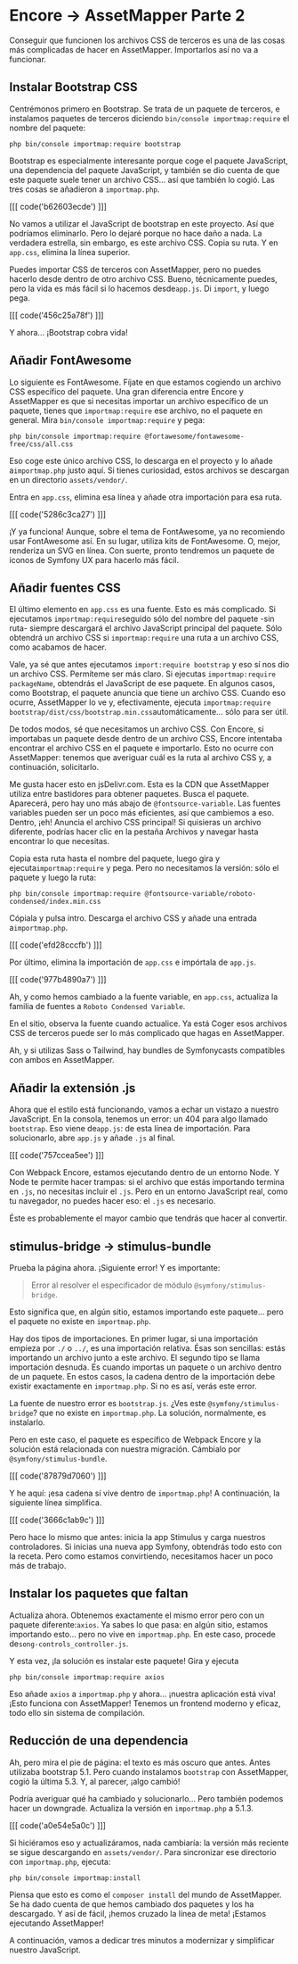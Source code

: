 # Encore -> AssetMapper Parte 2

Conseguir que funcionen los archivos CSS de terceros es una de las cosas más complicadas de hacer en AssetMapper. Importarlos así no va a funcionar.

## Instalar Bootstrap CSS

Centrémonos primero en Bootstrap. Se trata de un paquete de terceros, e instalamos paquetes de terceros diciendo `bin/console importmap:require` el nombre del paquete:

```terminal-silent
php bin/console importmap:require bootstrap
```

Bootstrap es especialmente interesante porque coge el paquete JavaScript, una dependencia del paquete JavaScript, y también se dio cuenta de que este paquete suele tener un archivo CSS... así que también lo cogió. Las tres cosas se añadieron a `importmap.php`.

[[[ code('b62603ecde') ]]]

No vamos a utilizar el JavaScript de bootstrap en este proyecto. Así que podríamos eliminarlo. Pero lo dejaré porque no hace daño a nada. La verdadera estrella, sin embargo, es este archivo CSS. Copia su ruta. Y en `app.css`, elimina la línea superior.

Puedes importar CSS de terceros con AssetMapper, pero no puedes hacerlo desde dentro de otro archivo CSS. Bueno, técnicamente puedes, pero la vida es más fácil si lo hacemos desde`app.js`. Di `import`, y luego pega.

[[[ code('456c25a78f') ]]]

Y ahora... ¡Bootstrap cobra vida!

## Añadir FontAwesome

Lo siguiente es FontAwesome. Fíjate en que estamos cogiendo un archivo CSS específico del paquete. Una gran diferencia entre Encore y AssetMapper es que si necesitas importar un archivo específico de un paquete, tienes que `importmap:require` ese archivo, no el paquete en general. Mira `bin/console importmap:require` y pega:

```terminal-silent
php bin/console importmap:require @fortawesome/fontawesome-free/css/all.css
```

Eso coge este único archivo CSS, lo descarga en el proyecto y lo añade a`importmap.php` justo aquí. Si tienes curiosidad, estos archivos se descargan en un directorio `assets/vendor/`.

Entra en `app.css`, elimina esa línea y añade otra importación para esa ruta.

[[[ code('5286c3ca27') ]]]

¡Y ya funciona! Aunque, sobre el tema de FontAwesome, ya no recomiendo usar FontAwesome así. En su lugar, utiliza kits de FontAwesome. O, mejor, renderiza un SVG en línea. Con suerte, pronto tendremos un paquete de iconos de Symfony UX para hacerlo más fácil.

## Añadir fuentes CSS

El último elemento en `app.css` es una fuente. Esto es más complicado. Si ejecutamos `importmap:require`seguido sólo del nombre del paquete -sin ruta- siempre descargará el archivo JavaScript principal del paquete. Sólo obtendrá un archivo CSS si `importmap:require` una ruta a un archivo CSS, como acabamos de hacer.

Vale, ya sé que antes ejecutamos `import:require bootstrap` y eso sí nos dio un archivo CSS. Permíteme ser más claro. Si ejecutas `importmap:require packageName`, obtendrás el JavaScript de ese paquete. En algunos casos, como Bootstrap, el paquete anuncia que tiene un archivo CSS. Cuando eso ocurre, AssetMapper lo ve y, efectivamente, ejecuta `importmap:require bootstrap/dist/css/bootstrap.min.css`automáticamente... sólo para ser útil.

De todos modos, sé que necesitamos un archivo CSS. Con Encore, si importabas un paquete desde dentro de un archivo CSS, Encore intentaba encontrar el archivo CSS en el paquete e importarlo. Esto no ocurre con AssetMapper: tenemos que averiguar cuál es la ruta al archivo CSS y, a continuación, solicitarlo.

Me gusta hacer esto en jsDelivr.com. Esta es la CDN que AssetMapper utiliza entre bastidores para obtener paquetes. Busca el paquete. Aparecerá, pero hay uno más abajo de `@fontsource-variable`. Las fuentes variables pueden ser un poco más eficientes, así que cambiemos a eso. Dentro, ¡eh! Anuncia el archivo CSS principal! Si quisieras un archivo diferente, podrías hacer clic en la pestaña Archivos y navegar hasta encontrar lo que necesitas.

Copia esta ruta hasta el nombre del paquete, luego gira y ejecuta`importmap:require` y pega. Pero no necesitamos la versión: sólo el paquete y luego la ruta:

```terminal-silent
php bin/console importmap:require @fontsource-variable/roboto-condensed/index.min.css
```

Cópiala y pulsa intro. Descarga el archivo CSS y añade una entrada a`importmap.php`. 

[[[ code('efd28cccfb') ]]]

Por último, elimina la importación de `app.css` e impórtala de `app.js`.

[[[ code('977b4890a7') ]]]

Ah, y como hemos cambiado a la fuente variable, en `app.css`, actualiza la familia de fuentes a `Roboto Condensed Variable`.

En el sitio, observa la fuente cuando actualice. Ya está Coger esos archivos CSS de terceros puede ser lo más complicado que hagas en AssetMapper.

Ah, y si utilizas Sass o Tailwind, hay bundles de Symfonycasts compatibles con ambos en AssetMapper.

## Añadir la extensión .js

Ahora que el estilo está funcionando, vamos a echar un vistazo a nuestro JavaScript. En la consola, tenemos un error: un 404 para algo llamado `bootstrap`. Eso viene de`app.js`: de esta línea de importación. Para solucionarlo, abre `app.js` y añade `.js` al final.

[[[ code('757ccea5ee') ]]]

Con Webpack Encore, estamos ejecutando dentro de un entorno Node. Y Node te permite hacer trampas: si el archivo que estás importando termina en `.js`, no necesitas incluir el `.js`. Pero en un entorno JavaScript real, como tu navegador, no puedes hacer eso: el `.js` es necesario.

Éste es probablemente el mayor cambio que tendrás que hacer al convertir.

## stimulus-bridge -> stimulus-bundle

Prueba la página ahora. ¡Siguiente error! Y es importante:

> Error al resolver el especificador de módulo `@symfony/stimulus-bridge`.

Esto significa que, en algún sitio, estamos importando este paquete... pero el paquete no existe en `importmap.php`.

Hay dos tipos de importaciones. En primer lugar, si una importación empieza por `./` o `../`, es una importación relativa. Ésas son sencillas: estás importando un archivo junto a este archivo. El segundo tipo se llama importación desnuda. Es cuando importas un paquete o un archivo dentro de un paquete. En estos casos, la cadena dentro de la importación debe existir exactamente en `importmap.php`. Si no es así, verás este error.

La fuente de nuestro error es `bootstrap.js`. ¿Ves este `@symfony/stimulus-bridge`? que no existe en `importmap.php`. La solución, normalmente, es instalarlo.

Pero en este caso, el paquete es específico de Webpack Encore y la solución está relacionada con nuestra migración. Cámbialo por `@symfony/stimulus-bundle`.

[[[ code('87879d7060') ]]]

Y he aquí: ¡esa cadena sí vive dentro de `importmap.php`! A continuación, la siguiente línea simplifica.

[[[ code('3666c1ab9c') ]]]

Pero hace lo mismo que antes: inicia la app Stimulus y carga nuestros controladores. Si inicias una nueva app Symfony, obtendrás todo esto con la receta. Pero como estamos convirtiendo, necesitamos hacer un poco más de trabajo.

## Instalar los paquetes que faltan

Actualiza ahora. Obtenemos exactamente el mismo error pero con un paquete diferente:`axios`. Ya sabes lo que pasa: en algún sitio, estamos importando esto... pero no vive en `importmap.php`. En este caso, procede de`song-controls_controller.js`.

Y esta vez, ¡la solución es instalar este paquete! Gira y ejecuta

```terminal
php bin/console importmap:require axios
```

Eso añade `axios` a `importmap.php` y ahora... ¡nuestra aplicación está viva! ¡Esto funciona con AssetMapper! Tenemos un frontend moderno y eficaz, todo ello sin sistema de compilación.

## Reducción de una dependencia

Ah, pero mira el pie de página: el texto es más oscuro que antes. Antes utilizaba bootstrap 5.1. Pero cuando instalamos `bootstrap` con AssetMapper, cogió la última 5.3. Y, al parecer, ¡algo cambió!

Podría averiguar qué ha cambiado y solucionarlo... Pero también podemos hacer un downgrade. Actualiza la versión en `importmap.php` a 5.1.3.

[[[ code('a0e54e5a0c') ]]]

Si hiciéramos eso y actualizáramos, nada cambiaría: la versión más reciente se sigue descargando en `assets/vendor/`. Para sincronizar ese directorio con `importmap.php`, ejecuta:

```terminal
php bin/console importmap:install
```

Piensa que esto es como el `composer install` del mundo de AssetMapper. Se ha dado cuenta de que hemos cambiado dos paquetes y los ha descargado. Y así de fácil, ¡hemos cruzado la línea de meta! ¡Estamos ejecutando AssetMapper!

A continuación, vamos a dedicar tres minutos a modernizar y simplificar nuestro JavaScript.
